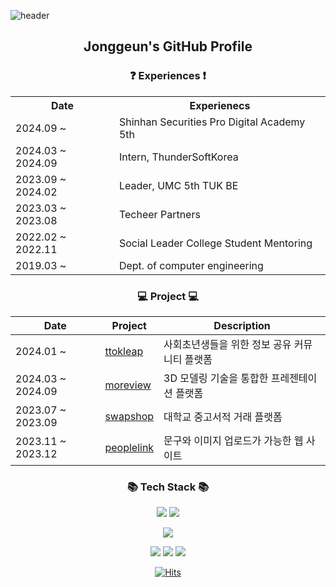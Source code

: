 ![header](https://capsule-render.vercel.app/api?type=waving&color=gradient&height=230&text=잘%20부탁드립니다%20&fontSize=60&animation=fadeIn&fontAlignY=38&desc=&descAlignY=51&descAlign=62)

<h2 align="center">Jonggeun's GitHub Profile</h2>

<h3 align="center"> ❓ Experiences ❗️ </h3>

<div align="center">
  <table>
    <tr>
      <th>Date</th>
      <th>Experienecs</th>
    </tr>
    <tr>
      <td>2024.09 ~ </td>
      <td>Shinhan Securities Pro Digital Academy 5th</td>
    </tr>
    <tr>
      <td>2024.03 ~ 2024.09</td>
      <td>Intern, ThunderSoftKorea</td>
    </tr>
    <tr>
      <td>2023.09 ~ 2024.02</td>
      <td>Leader, UMC 5th TUK BE</td>
    </tr>
    <tr>
      <td>2023.03 ~ 2023.08</td>
      <td>Techeer Partners</td>
    </tr>    
    <tr>
      <td>2022.02 ~ 2022.11</td>
      <td>Social Leader College Student Mentoring</td>
    </tr> 
        <tr>
      <td>2019.03 ~ </td>
      <td>Dept. of computer engineering</td>
    </tr>    
  </table>
</div>


<h3 align="center"> 💻 Project 💻 </h3>

<div align="center">

| Date         | Project | Description                                           |
| ------------ | ------- | ----------------------------------------------------- |
| 2024.01 ~    | [ttokleap](https://github.com/ttoklip/BackEnd) | 사회초년생들을 위한 정보 공유 커뮤니티 플랫폼 |
| 2024.03 ~ 2024.09 | [moreview](https://github.com/TUK-MoreView/more-view-backend) | 3D 모델링 기술을 통합한 프레젠테이션 플랫폼 |
| 2023.07 ~ 2023.09 | [swapshop](https://github.com/why-only-english/swapshop-backend) | 대학교 중고서적 거래 플랫폼 |
| 2023.11 ~ 2023.12 | [peoplelink](https://github.com/why-only-english/peoplelink) | 문구와 이미지 업로드가 가능한 웹 사이트 |

</div>




<h3 align="center">📚 Tech Stack 📚</h3>
<p align="center">
    <img src="https://img.shields.io/badge/Java-007396?style=for-the-badge&logo=Java&logoColor=white">
    <img src="https://img.shields.io/badge/Spring Boot-6DB33F?style=for-the-badge&logo=Spring Boot&logoColor=white">

</p>

<p align="center">
    <img src="https://img.shields.io/badge/MySQL-4479A1?style=for-the-badge&logo=MySQL&logoColor=white">
</p>

<p align="center">
    <img src="https://img.shields.io/badge/docker-2496ED?style=for-the-badge&logo=docker&logoColor=white">
    <img src="https://img.shields.io/badge/github actions-2088FF?style=for-the-badge&logo=githubactions&logoColor=white">
    <img src="https://img.shields.io/badge/aws-FF9900?style=for-the-badge&logo=amazonaws&logoColor=white">
</p>

<div align="center">

[![Hits](https://hits.seeyoufarm.com/api/count/incr/badge.svg?url=https%3A%2F%2Fgithub.com%2Fwhy-only-english&count_bg=%2379C83D&title_bg=%23555555&icon=&icon_color=%23E7E7E7&title=hits&edge_flat=false)](https://github.com/why-only-english)

</div>


<!--
**why-only-english/why-only-english** is a ✨ _special_ ✨ repository because its `README.md` (this file) appears on your GitHub profile.

Here are some ideas to get you started:

- 🔭 I’m currently working on ...
- 🌱 I’m currently learning ...
- 👯 I’m looking to collaborate on ...
- 🤔 I’m looking for help with ...
- 💬 Ask me about ...
- 📫 How to reach me: ...
- 😄 Pronouns: ...
- ⚡ Fun fact: ...
-->
